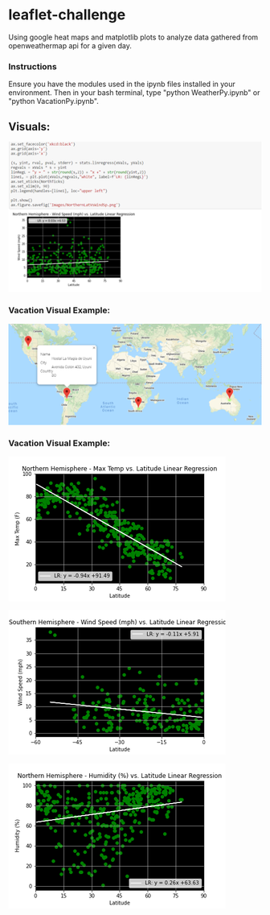 # leaflet-challenge
Using google heat maps and matplotlib plots to analyze data gathered from openweathermap api for a given day.

### Instructions
Ensure you have the modules used in the ipynb files installed in your environment. Then in your bash terminal, type "python WeatherPy.ipynb" or "python VacationPy.ipynb".

## Visuals:
![](images/CompanyAnalysisExample.png)

### Vacation Visual Example:
![](VacationPy/Images/MapHotel.PNG)

### Vacation Visual Example:
![](WeatherPy/Images/NorthernLatVsTemp.png)

![](WeatherPy/Images/SouthernLatVsWindSp.png)

![](WeatherPy/Images/NorthernLatVsHum.png)